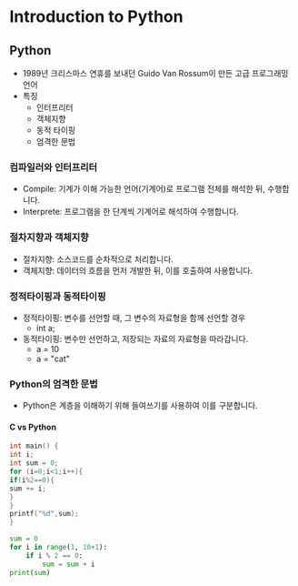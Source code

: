 # Introduction to Python

## Python
- 1989년 크리스마스 연휴를 보내던 Guido Van Rossum이 만든 고급 프로그래밍 언어
- 특징
    - 인터프리터
    - 객체지향
    - 동적 타이핑
    - 엄격한 문법

### 컴파일러와 인터프리터
- Compile: 기계가 이해 가능한 언어(기계어)로 프로그램 전체를 해석한 뒤, 수행합니다.
- Interprete: 프로그램을 한 단계씩 기계어로 해석하여 수행합니다.

### 절차지향과 객체지향
- 절차지향: 소스코드를 순차적으로 처리합니다.
- 객체지향: 데이터의 흐름을 먼저 개발한 뒤, 이를 호출하여 사용합니다.

### 정적타이핑과 동적타이핑
- 정적타이핑: 변수를 선언할 때, 그 변수의 자료형을 함께 선언할 경우
    - int a;
- 동적타이핑: 변수만 선언하고, 저장되는 자료의 자료형을 따라갑니다.
    - a = 10
    - a = "cat"

### Python의 엄격한 문법
- Python은 계층을 이해하기 위해 들여쓰기를 사용하여 이를 구분합니다.

#### C vs Python
```cpp
int main() {
int i;
int sum = 0;
for (i=0;i<1;i++){
if(i%2==0){
sum += i;
}
}
printf("%d",sum);
}
```

```python
sum = 0
for i in range(1, 10+1):
    if i % 2 == 0:
        sum = sum + i
print(sum)
```
